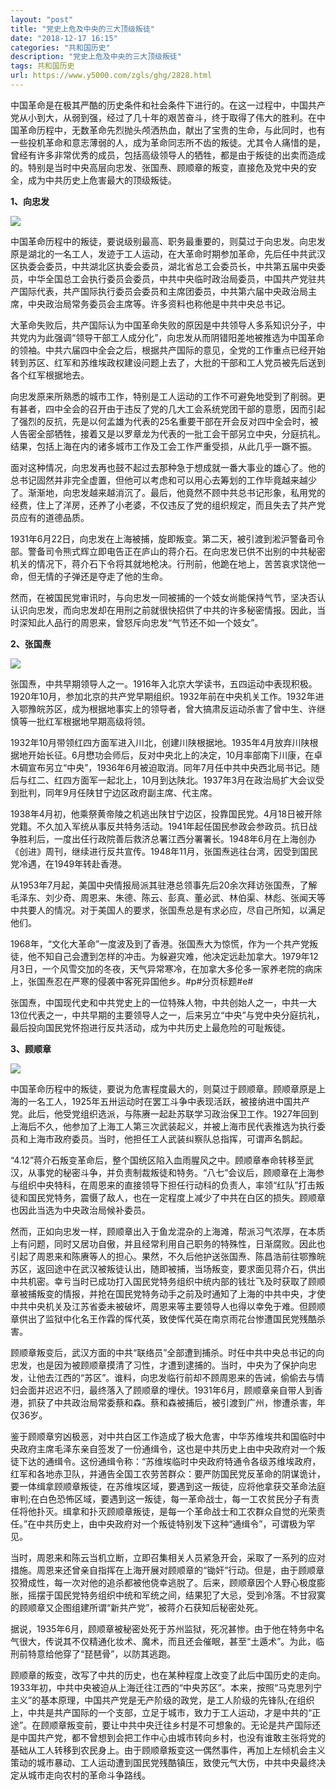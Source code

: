 ```yaml
---
layout: "post"
title: "党史上危及中央的三大顶级叛徒"
date: "2018-12-17 16:15"
categories: "共和国历史"
description: "党史上危及中央的三大顶级叛徒"
tags: 共和国历史
url: https://www.y5000.com/zgls/ghg/2828.html
---
```






中国革命是在极其严酷的历史条件和社会条件下进行的。在这一过程中，中国共产党从小到大，从弱到强，经过了几十年的艰苦奋斗，终于取得了伟大的胜利。在中国革命历程中，无数革命先烈抛头颅洒热血，献出了宝贵的生命，与此同时，也有一些投机革命和意志薄弱的人，成为革命同志所不齿的叛徒。尤其令人痛惜的是，曾经有许多非常优秀的成员，包括高级领导人的牺牲，都是由于叛徒的出卖而造成的。特别是当时中央高层向忠发、张国焘、顾顺章的叛变，直接危及党中央的安全，成为中共历史上危害最大的顶级叛徒。

**1、向忠发**

![](https://img.y5000.com/uploads/allimg/160617/4-16061F0153J27.jpg)

中国革命历程中的叛徒，要说级别最高、职务最重要的，则莫过于向忠发。向忠发原是湖北的一名工人，发迹于工人运动，在大革命时期参加革命，先后任中共武汉区执委会委员，中共湖北区执委会委员，湖北省总工会委员长，中共第五届中央委员，中华全国总工会执行委员会委员，中共中央临时政治局委员，中国共产党驻共产国际代表，共产国际执行委员会委员和主席团委员，中共第六届中央政治局主席，中央政治局常务委员会主席等。许多资料也称他是中共中央总书记。

大革命失败后，共产国际认为中国革命失败的原因是中共领导人多系知识分子，中共党内为此强调“领导干部工人成分化”，向忠发从而阴错阳差地被推选为中国革命的领袖。中共六届四中全会之后，根据共产国际的意见，全党的工作重点已经开始转到苏区、红军和苏维埃政权建设问题上去了，大批的干部和工人党员被先后送到各个红军根据地去。

向忠发原来所熟悉的城市工作，特别是工人运动的工作不可避免地受到了削弱。更有甚者，四中全会的召开由于违反了党的几大工会系统党团干部的意愿，因而引起了强烈的反抗，先是以何孟雄为代表的25名重要干部在开会反对四中全会时，被人告密全部牺牲，接着又是以罗章龙为代表的一批工会干部另立中央，分庭抗礼。结果，包括上海在内的诸多城市工作及工会工作严重受损，从此几乎一蹶不振。

面对这种情况，向忠发再也鼓不起过去那种急于想成就一番大事业的雄心了。他的总书记固然并非完全虚置，但他可以考虑和可以用心去筹划的工作毕竟越来越少了。渐渐地，向忠发越来越消沉了。最后，他竟然不顾中共总书记形象，私用党的经费，住上了洋房，还养了小老婆，不仅违反了党的组织规定，而且失去了共产党员应有的道德品质。

1931年6月22日，向忠发在上海被捕，旋即叛变。第二天，被引渡到淞沪警备司令部。警备司令熊式辉立即电告正在庐山的蒋介石。在向忠发已供不出别的中共秘密机关的情况下，蒋介石下令将其就地枪决。行刑前，他跪在地上，苦苦哀求饶他一命，但无情的子弹还是夺走了他的生命。

然而，在被国民党审讯时，与向忠发一同被捕的一个妓女尚能保持气节，坚决否认认识向忠发，而向忠发却在用刑之前就很快招供了中共的许多秘密情报。因此，当时深知此人品行的周恩来，曾怒斥向忠发“气节还不如一个妓女”。

**2、张国焘**

![](https://img.y5000.com/uploads/allimg/160617/4-16061F014493I.jpg)

张国焘，中共早期领导人之一。1916年入北京大学读书，五四运动中表现积极。1920年10月，参加北京的共产党早期组织。1932年前在中央机关工作。1932年进入鄂豫皖苏区，成为根据地事实上的领导者，曾大搞肃反运动杀害了曾中生、许继慎等一批红军根据地早期高级将领。

1932年10月带领红四方面军进入川北，创建川陕根据地。1935年4月放弃川陕根据地开始长征。6月懋功会师后，反对中央北上的决定，10月率部南下川康，在卓木碉宣布另立“中央”，1936年6月被迫取消。同年7月任中共中央西北局书记。随后与红二、红四方面军一起北上，10月到达陕北。1937年3月在政治局扩大会议受到批判，同年9月任陕甘宁边区政府副主席、代主席。

1938年4月初，他乘祭黄帝陵之机逃出陕甘宁边区，投靠国民党。4月18日被开除党籍。不久加入军统从事反共特务活动。1941年起任国民参政会参政员。抗日战争胜利后，一度出任行政院善后救济总署江西分署署长。1948年6月在上海创办《创进》周刊，继续进行反共宣传。1948年11月，张国焘逃往台湾，因受到国民党冷遇，在1949年转赴香港。

从1953年7月起，美国中央情报局派其驻港总领事先后20余次拜访张国焘，了解毛泽东、刘少奇、周恩来、朱德、陈云、彭真、董必武、林伯渠、林彪、张闻天等中共要人的情况。对于美国人的要求，张国焘总是有求必应，尽自己所知，以满足他们。

1968年，“文化大革命”一度波及到了香港。张国焘大为惊慌，作为一个共产党叛徒，他不知自己会遭到怎样的冲击。为躲避灾难，他决定远赴加拿大。1979年12月3日，一个风雪交加的冬夜，天气异常寒冷，在加拿大多伦多一家养老院的病床上，张国焘忍在严寒的侵袭中客死异国他乡。#p#分页标题#e#

张国焘，中国现代史和中共党史上的一位特殊人物，中共创始人之一，中共一大13位代表之一，中共早期的主要领导人之一，后来另立“中央”与党中央分庭抗礼，最后投向国民党怀抱进行反共活动，成为中共历史上最危险的可耻叛徒。

**3、顾顺章**

![](https://img.y5000.com/uploads/allimg/160617/4-16061F01404103.jpg)

中国革命历程中的叛徒，要说为危害程度最大的，则莫过于顾顺章。顾顺章原是上海的一名工人，1925年五卅运动时在罢工斗争中表现活跃，被接纳进中国共产党。此后，他受党组织选派，与陈赓一起赴苏联学习政治保卫工作。1927年回到上海后不久，他参加了上海工人第三次武装起义，并被上海市民代表推选为执行委员和上海市政府委员。当时，他担任工人武装纠察队总指挥，可谓声名鹊起。

“4.12”蒋介石叛变革命后，整个国统区陷入血雨腥风之中。顾顺章奉命转移至武汉，从事党的秘密斗争，并负责制裁叛徒和特务。“八七”会议后，顾顺章在上海参与组织中央特科，在周恩来的直接领导下担任行动科的负责人，率领“红队”打击叛徒和国民党特务，震慑了敌人，也在一定程度上减少了中共在白区的损失。顾顺章也因此当选为中央政治局候补委员。

然而，正如向忠发一样，顾顺章出入于鱼龙混杂的上海滩，帮派习气浓厚，在本质上有问题，同时又居功自傲，并且经常利用自己职务的特殊性，日渐腐败。因此也引起了周恩来和陈赓等人的担心。果然，不久后他护送张国焘、陈昌浩前往鄂豫皖苏区，返回途中在武汉被叛徒认出，随即被捕，当场叛变，要求面见蒋介石，供出中共机密。幸亏当时已成功打入国民党特务组织中统内部的钱壮飞及时获取了顾顺章被捕叛变的情报，并抢在国民党特务动手之前及时通知了上海的中共中央，才使中共中央机关及江苏省委未被破坏，周恩来等主要领导人也得以幸免于难。但顾顺章供出了监狱中化名王作霖的恽代英，致使恽代英在南京雨花台惨遭国民党残酷杀害。

顾顺章叛变后，武汉方面的中共“联络员”全部遭到捕杀。时任中共中央总书记的向忠发，也是因为被顾顺章摸清了习性，才遭到逮捕的。当时，中央为了保护向忠发，让他去江西的“苏区”。谁料，向忠发临行前却不顾周恩来的告诫，偷偷去与情妇会面并迟迟不归，最终落入了顾顺章的埋伏。1931年6月，顾顺章亲自带人到香港，抓获了中共政治局常委蔡和森。蔡和森被捕后，被引渡到广州，惨遭杀害，年仅36岁。

鉴于顾顺章穷凶极恶，对中共白区工作造成了极大危害，中华苏维埃共和国临时中央政府主席毛泽东亲自签发了一份通缉令，这也是中共历史上由中央政府对一个叛徒下达的通缉令。这份通缉令称：“苏维埃临时中央政府特通令各级苏维埃政府，红军和各地赤卫队，并通告全国工农劳苦群众：要严防国民党反革命的阴谋诡计，要一体缉拿顾顺章叛徒，在苏维埃区域，要遇到这一叛徒，应将他拿获交革命法庭审判;在白色恐怖区域，要遇到这一叛徒，每一革命战士，每一工农贫民分子有责任将他扑灭。缉拿和扑灭顾顺章叛徒，是每一个革命战士和工农群众自觉的光荣责任。”在中共历史上，由中央政府对一个叛徒特别发下这种“通缉令”，可谓极为罕见。

当时，周恩来和陈云当机立断，立即召集相关人员紧急开会，采取了一系列的应对措施。周恩来还曾亲自指挥在上海开展对顾顺章的“锄奸”行动。但是，由于顾顺章狡猾成性，每一次对他的追杀都被他侥幸逃脱了。后来，顾顺章因个人野心极度膨胀，摇摆于国民党特务组织中统和军统之间，结果犯了大忌，受到冷落。不甘寂寞的顾顺章又企图组建所谓“新共产党”，被蒋介石获知后秘密处死。

据说，1935年6月，顾顺章被秘密处死于苏州监狱，死况甚惨。由于他在特务中名气很大，传说其不仅精通化妆术、魔术，而且还会催眠，甚至“土遁术”。为此，临刑前特意给他穿了“琵琶骨”，以防其逃跑。

顾顺章的叛变，改写了中共的历史，也在某种程度上改变了此后中国历史的走向。1933年初，中共中央被迫从上海迁往江西的“中央苏区”。本来，按照“马克思列宁主义”的基本原理，中国共产党是无产阶级的政党，是工人阶级的先锋队;在组织上，中共是共产国际的一个支部，立足于城市，致力于工人运动，才是中共的“正途”。在顾顺章叛变前，要让中共中央迁往乡村是不可想象的。无论是共产国际还是中国共产党，都不曾想到会把工作中心由城市转向乡村，也没有谁敢主张将党的基础从工人转移到农民身上。由于顾顺章叛变这一偶然事件，再加上左倾机会主义策动的城市暴动、工人运动遭到国民党残酷镇压，致使元气大伤，中共中央最终决定从城市走向农村的革命斗争路线。
